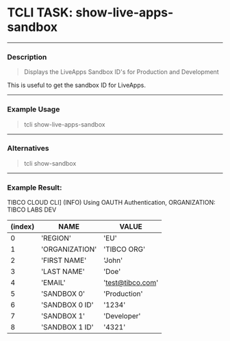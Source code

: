 # TCLI TASK: show-live-apps-sandbox

---
### Description
> Displays the LiveApps Sandbox ID's for Production and Development

This is useful to get the sandbox ID for LiveApps.

---
### Example Usage
> tcli show-live-apps-sandbox

---
### Alternatives
> tcli show-sandbox

---
### Example Result:

TIBCO CLOUD CLI] (INFO)  Using OAUTH Authentication, ORGANIZATION: TIBCO LABS DEV

| (index) |      NAME      |        VALUE        |
--- | --- | ---
|    0    |    'REGION'    |        'EU'         |
|    1    | 'ORGANIZATION' |     'TIBCO ORG'     |
|    2    |  'FIRST NAME'  |       'John'        |
|    3    |  'LAST NAME'   |        'Doe'        |
|    4    |    'EMAIL'     |   'test@tibco.com'  |
|    5    |  'SANDBOX 0'   |    'Production'     |
|    6    | 'SANDBOX 0 ID' |       '1234'        |
|    7    |  'SANDBOX 1'   |     'Developer'     |
|    8    | 'SANDBOX 1 ID' |       '4321'        |

